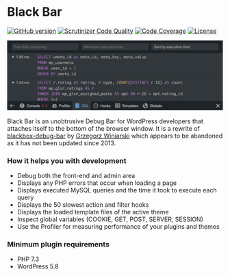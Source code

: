 # Black Bar

[![GitHub version](https://badge.fury.io/gh/pryley%2Fblackbar.svg)](https://badge.fury.io/gh/pryley%2Fblackbar) [![Scrutinizer Code Quality](https://scrutinizer-ci.com/g/pryley/blackbar/badges/quality-score.png?b=main)](https://scrutinizer-ci.com/g/pryley/blackbar/?branch=main) [![Code Coverage](https://scrutinizer-ci.com/g/pryley/blackbar/badges/coverage.png?b=main)](https://scrutinizer-ci.com/g/pryley/blackbar/?branch=main) [![License](https://img.shields.io/badge/license-GPLv3-brightgreen.svg)](https://github.com/pryley/blackbar/blob/main/LICENSE)

![Black Bar banner](+/assets/banner-1880x609.png)

Black Bar is an unobtrusive Debug Bar for WordPress developers that attaches itself to the bottom of the browser window. It is a rewrite of [blackbox-debug-bar](https://wordpress.org/plugins/blackbox-debug-bar/) by [Grzegorz Winiarski](https://profiles.wordpress.org/gwin) which appears to be abandoned as it has not been updated since 2013.

### How it helps you with development

- Debug both the front-end and admin area
- Displays any PHP errors that occur when loading a page
- Displays executed MySQL queries and the time it took to execute each query
- Displays the 50 slowest action and filter hooks
- Displays the loaded template files of the active theme
- Inspect global variables (COOKIE, GET, POST, SERVER, SESSION)
- Use the Profiler for measuring performance of your plugins and themes

### Minimum plugin requirements

* PHP 7.3
* WordPress 5.8
